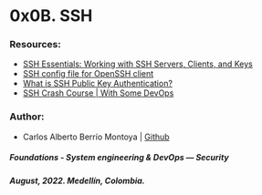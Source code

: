 # 0x0B. SSH

### Resources:
* [SSH Essentials: Working with SSH Servers, Clients, and Keys](https://www.digitalocean.com/community/tutorials/ssh-essentials-working-with-ssh-servers-clients-and-keys)
* [SSH config file for OpenSSH client](https://www.ssh.com/academy/ssh/config)
* [What is SSH Public Key Authentication?](https://www.ssh.com/academy/ssh/public-key-authentication)
* [SSH Crash Course | With Some DevOps](https://www.youtube.com/watch?v=hQWRp-FdTpc)


### Author:
* Carlos Alberto Berrío Montoya | [Github](https://github.com/carlosberrio)

##### Foundations - System engineering & DevOps ― Security
##### August, 2022. Medellín, Colombia.
